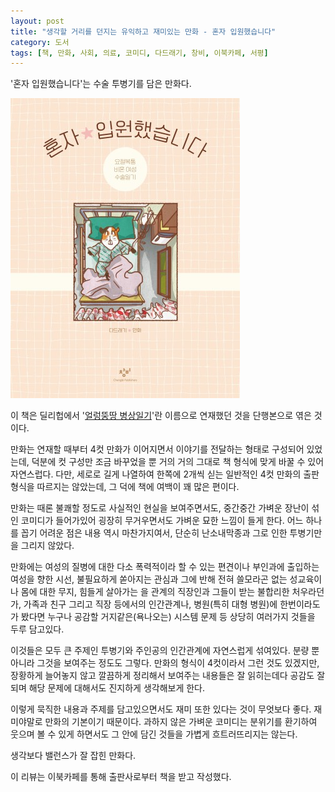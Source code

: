```yaml
---
layout: post
title: "생각할 거리를 던지는 유익하고 재미있는 만화 - 혼자 입원했습니다"
category: 도서
tags: [책, 만화, 사회, 의료, 코미디, 다드래기, 창비, 이북카페, 서평]
---
```


'혼자 입원했습니다'는
수술 투병기를 담은 만화다.

![표지](/images/hospitalized-alone-comic-book-h480.jpg)

이 책은 딜리헙에서 '[얼렁뚱땅 병상일기](https://kr.dillyhub.com/home/daduregi/ddung)'란 이름으로 연재했던 것을 단행본으로 엮은 것이다.

만화는 연재할 때부터 4컷 만화가 이어지면서 이야기를 전달하는 형태로 구성되어 있었는데,
덕분에 컷 구성만 조금 바꾸었을 뿐 거의 거의 그대로 책 형식에 맞게 바꿀 수 있어 자연스럽다.
다만, 세로로 길게 나열하여 한쪽에 2개씩 싣는 일반적인 4컷 만화의 출판 형식을 따르지는 않았는데,
그 덕에 책에 여백이 꽤 많은 편이다.

만화는 때론 불쾌할 정도로 사실적인 현실을 보여주면서도,
중간중간 가벼운 장난이 섞인 코미디가 들어가있어 굉장히 무거우면서도 가벼운 묘한 느낌이 들게 한다.
어느 하나를 꼽기 어려운 점은 내용 역시 마찬가지여서,
단순히 난소내막종과 그로 인한 투병기만을 그리지 않았다.

만화에는 여성의 질병에 대한 다소 폭력적이라 할 수 있는 편견이나 부인과에 출입하는 여성을 향한 시선,
불필요하게 쏟아지는 관심과 그에 반해 전혀 쓸모라곤 없는 성교육이나 몸에 대한 무지,
힘들게 살아가는 을 관계의 직장인과 그들이 받는 불합리한 처우라던가,
가족과 친구 그리고 직장 등에서의 인간관계나,
병원(특히 대형 병원)에 한번이라도 가 봤다면 누구나 공감할 거지같은(욕나오는) 시스템 문제 등
상당히 여러가지 것들을 두루 담고있다.

이것들은 모두 큰 주제인 투병기와 주인공의 인간관계에 자연스럽게 섞여있다.
분량 뿐 아니라 그것을 보여주는 정도도 그렇다.
만화의 형식이 4컷이라서 그런 것도 있겠지만,
장황하게 늘어놓지 않고 깔끔하게 정리해서 보여주는 내용들은
잘 읽히는데다 공감도 잘 되며 해당 문제에 대해서도 진지하게 생각해보게 한다.

이렇게 묵직한 내용과 주제를 담고있으면서도 재미 또한 있다는 것이 무엇보다 좋다.
재미야말로 만화의 기본이기 때문이다.
과하지 않은 가벼운 코미디는 분위기를 환기하여 웃으며 볼 수 있게 하면서도
그 안에 담긴 것들을 가볍게 흐트러뜨리지는 않는다.

생각보다 밸런스가 잘 잡힌 만화다.



<div class="im im-info">
이 리뷰는 이북카페를 통해 출판사로부터 책을 받고 작성했다.
</div>
